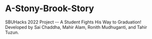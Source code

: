 # A-Stony-Brook-Story
SBUHacks 2022 Project -- A Student Fights His Way to Graduation!
Developed by Sai Chaddha, Mahir Alam, Ronith Mudhuganti, and Tahir Tuzun.
